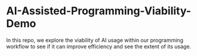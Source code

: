 # AI-Assisted-Programming-Viability-Demo
 In this repo, we explore the viability of AI usage within our programming workflow to see if it can improve efficiency and see the extent of its usage.
